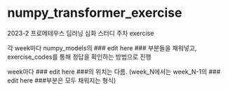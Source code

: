 # numpy_transformer_exercise
2023-2 프로메테우스  딥러닝 심화 스터디 주차 exercise

각 week마다 numpy_models의 ### edit here ### 부분들을 채워넣고, exercise_codes를 통해 정답을 확인하는 방법으로 진행

week마다 ### edit here ###의 위치는 다름. (week_N에서는 week_N-1의 ### edit here ###부분은 모두 채워지는 형식)